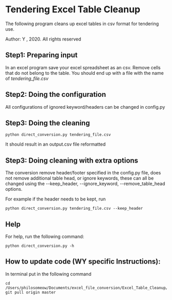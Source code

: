 # Tendering Excel Table Cleanup
The following program cleans up excel tables in csv format for tendering use.

Author: Y , 2020. All rights reserved

## Step1: Preparing input

In an excel program save your excel spreadsheet as an csv. Remove cells that do not belong to the table. 
You should end up with a file with the name of _tendering_file.csv_

## Step2: Doing the configuration

All configurations of ignored keyword/headers can be changed in config.py

## Step3: Doing the cleaning 
```
python direct_conversion.py tendering_file.csv
```

It should result in an output.csv file reformatted


## Step3: Doing cleaning with extra options

The conversion remove header/footer specified in the config.py file, does not remove additional table head, or ignore keywords, these can all be changed using the --keep_header, --ignore_keyword, --remove_table_head options.

For example if the header needs to be kept, run 

```
python direct_conversion.py tendering_file.csv --keep_header
```

## Help

For help, run the following command:
```
python direct_conversion.py -h
```

## How to update code (WY specific Instructions):

In terminal put in the following command
```
cd /Users/philosomeow/Documents/excel_file_conversion/Excel_Table_Cleanup/
git pull origin master
```


